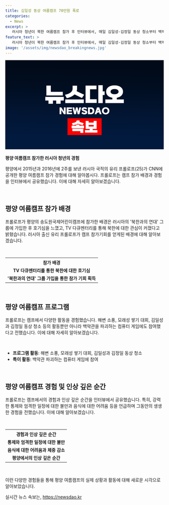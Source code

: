 ```yaml
---
title: 김일성 동상 여름캠프 70만원 폭로
categories:
  - News
excerpt: >
   러시아 청년이 북한 여름캠프 참가 후 인터뷰에서, 매일 김일성·김정일 동상 청소부터 백악관 파괴하는 게임까지 체험했다고 공개했다. 캠프 비용 15일에 500달러, 다양한 국가 어린이들과 교류는 제한적이었으며 강한 통제와 엄격한 일정, 음식 문제에 대한 불만을 털어놨다. 통제된 환경 속에서도 가짜 같은 느낌을 받았다고 전했다. CNN은 북한 여름 캠프가 문화 교류와 선전을 혼합해 젊은이들의 마음을 세뇌하려는 노력이라고 분석했다. (단어 수: 90)
feature_text: >
   러시아 청년이 북한 여름캠프 참가 후 인터뷰에서, 매일 김일성·김정일 동상 청소부터 백악관 파괴하는 게임까지 체험했다고 공개했다. 캠프 비용 15일에 500달러, 다양한 국가 어린이들과 교류는 제한적이었으며 강한 통제와 엄격한 일정, 음식 문제에 대한 불만을 털어놨다. 통제된 환경 속에서도 가짜 같은 느낌을 받았다고 전했다. CNN은 북한 여름 캠프가 문화 교류와 선전을 혼합해 젊은이들의 마음을 세뇌하려는 노력이라고 분석했다. (단어 수: 90)
image: '/assets/img/newsdao_breakingnews.jpg'
---
```


<p><img src="/assets/img/newsdao_breakingnews.jpg" alt="implanttips 속보" /></p>

<p><strong>평양 여름캠프 참가한 러시아 청년의 경험</strong></p>

<p>평양에서 2015년과 2016년에 2주를 보낸 러시아 국적의 유리 프롤로프(25)가 CNN에 공개한 평양 여름캠프 참가 경험에 대해 알아봅시다. 프롤로프는 캠프 참가 배경과 경험을 인터뷰에서 공유했습니다. 이에 대해 자세히 알아보겠습니다.</p>

<p data-ke-size="size16">&nbsp;</p>

<h2 data-ke-size="size26">평양 여름캠프 참가 배경</h2>

<p>프롤로프가 평양의 송도원국제어린이캠프에 참가한 배경은 러시아의 '북한과의 연대' 그룹에 가입한 후 호기심을 느꼈고, TV 다큐멘터리를 통해 북한에 대한 관심이 커졌다고 밝혔습니다. 러시아 출신 유리 프롤로프가 캠프 참가기회를 얻게된 배경에 대해 알아보겠습니다.</p>

<p data-ke-size="size16">&nbsp;</p>

<table>
   <tr>
      <th style="text-align: center;">참가 배경</th>
   </tr>
   <tr>
      <td style="text-align: center; height: 17px;"><b>TV 다큐멘터리를 통한 북한에 대한 호기심</b></td>
   </tr>
   <tr>
      <td style="text-align: center; height: 17px;"><b>'북한과의 연대' 그룹 가입을 통한 참가 기회 획득</b></td>
   </tr>
</table>

<p data-ke-size="size16">&nbsp;</p>

<h2 data-ke-size="size26">평양 여름캠프 프로그램</h2>

<p>프롤로프는 캠프에서 다양한 활동을 경험했습니다. 해변 소풍, 모래성 쌓기 대회, 김일성과 김정일 동상 청소 등의 활동뿐만 아니라 백악관을 파괴하는 컴퓨터 게임에도 참여했다고 전했습니다. 이에 대해 자세히 알아보겠습니다.</p>

<p data-ke-size="size16">&nbsp;</p>

<ul>
   <li><b>프로그램 활동</b>: 해변 소풍, 모래성 쌓기 대회, 김일성과 김정일 동상 청소</li>
   <li><b>특이 활동</b>: 백악관 파괴하는 컴퓨터 게임에 참여</li>
</ul>

<p data-ke-size="size16">&nbsp;</p>

<h2 data-ke-size="size26">평양 여름캠프 경험 및 인상 깊은 순간</h2>

<p>프롤로프는 캠프에서의 경험과 인상 깊은 순간을 인터뷰에서 공유했습니다. 특히, 강력한 통제와 엄격한 일정에 대한 불만과 음식에 대한 어려움 등을 언급하며 그동안의 생생한 경험을 전했습니다. 이에 대해 알아보겠습니다.</p>

<p data-ke-size="size16">&nbsp;</p>

<table>
   <tr>
      <th style="text-align: center;">경험과 인상 깊은 순간</th>
   </tr>
   <tr>
      <td style="text-align: center; height: 17px;"><b>통제와 엄격한 일정에 대한 불만</b></td>
   </tr>
   <tr>
      <td style="text-align: center; height: 17px;"><b>음식에 대한 어려움과 체중 감소</b></td>
   </tr>
   <tr>
      <td style="text-align: center; height: 17px;"><b>평양에서의 인상 깊은 순간</b></td>
   </tr>
</table>

<p data-ke-size="size16">&nbsp;</p>

<p>이런 다양한 경험들을 통해 평양 여름캠프의 실제 상황과 활동에 대해 새로운 시각으로 알아보았습니다.</p>
실시간 뉴스 속보는, <a href="https://newsdao.kr" rel="dofollow">https://newsdao.kr</a>


